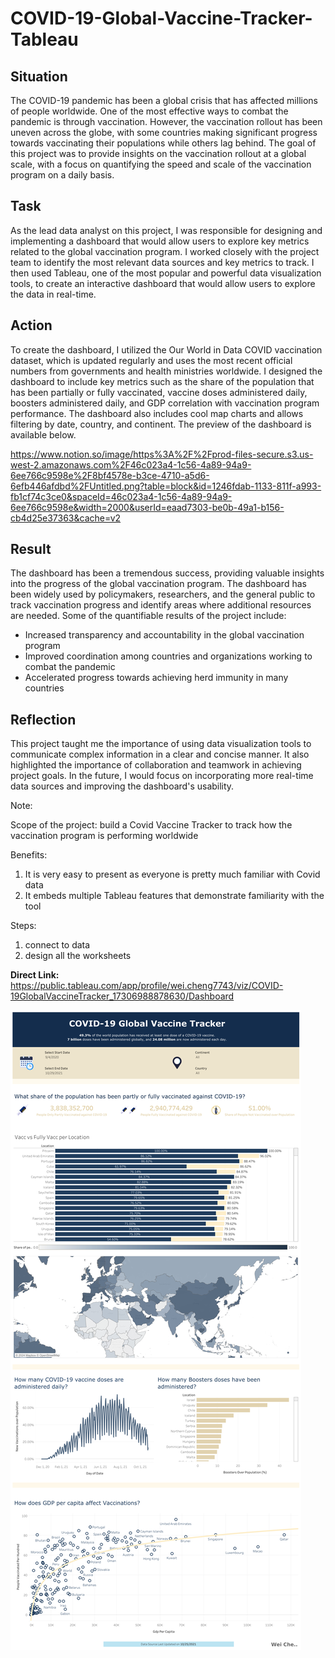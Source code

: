 # COVID-19-Global-Vaccine-Tracker-Tableau

## Situation
The COVID-19 pandemic has been a global crisis that has affected millions of people worldwide. One of the most effective ways to combat the pandemic is through vaccination. However, the vaccination rollout has been uneven across the globe, with some countries making significant progress towards vaccinating their populations while others lag behind. The goal of this project was to provide insights on the vaccination rollout at a global scale, with a focus on quantifying the speed and scale of the vaccination program on a daily basis.

## Task
As the lead data analyst on this project, I was responsible for designing and implementing a dashboard that would allow users to explore key metrics related to the global vaccination program. I worked closely with the project team to identify the most relevant data sources and key metrics to track. I then used Tableau, one of the most popular and powerful data visualization tools, to create an interactive dashboard that would allow users to explore the data in real-time.

## Action
To create the dashboard, I utilized the Our World in Data COVID vaccination dataset, which is updated regularly and uses the most recent official numbers from governments and health ministries worldwide. I designed the dashboard to include key metrics such as the share of the population that has been partially or fully vaccinated, vaccine doses administered daily, boosters administered daily, and GDP correlation with vaccination program performance. The dashboard also includes cool map charts and allows filtering by date, country, and continent. The preview of the dashboard is available below.

https://www.notion.so/image/https%3A%2F%2Fprod-files-secure.s3.us-west-2.amazonaws.com%2F46c023a4-1c56-4a89-94a9-6ee766c9598e%2F8bf4578e-b3ce-4710-a5d6-6efb446afdbd%2FUntitled.png?table=block&id=1246fdab-1133-811f-a993-fb1cf74c3ce0&spaceId=46c023a4-1c56-4a89-94a9-6ee766c9598e&width=2000&userId=eaad7303-be0b-49a1-b156-cb4d25e37363&cache=v2

## Result
The dashboard has been a tremendous success, providing valuable insights into the progress of the global vaccination program. The dashboard has been widely used by policymakers, researchers, and the general public to track vaccination progress and identify areas where additional resources are needed. Some of the quantifiable results of the project include:

- Increased transparency and accountability in the global vaccination program
- Improved coordination among countries and organizations working to combat the pandemic
- Accelerated progress towards achieving herd immunity in many countries

## Reflection
This project taught me the importance of using data visualization tools to communicate complex information in a clear and concise manner. It also highlighted the importance of collaboration and teamwork in achieving project goals. In the future, I would focus on incorporating more real-time data sources and improving the dashboard's usability.

Note:

Scope of the project: build a Covid Vaccine Tracker to track how the vaccination program is performing worldwide

Benefits: 

1. It is very easy to present as everyone is pretty much familiar with Covid data
2. It embeds multiple Tableau features that demonstrate familiarity with the tool

Steps:

1. connect to data
2. design all the worksheets

**Direct Link:**
https://public.tableau.com/app/profile/wei.cheng7743/viz/COVID-19GlobalVaccineTracker_17306988878630/Dashboard

![COVID-19 Dashboard](https://raw.githubusercontent.com/chengwei0815/COVID-19-Global-Vaccine-Tracker-Tableau/main/covid-Dashboard.png)


